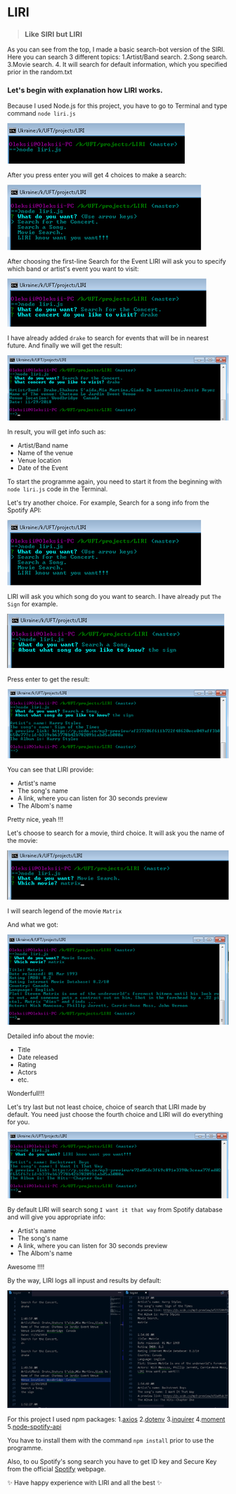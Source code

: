 # **LIRI**
> ### **Like SIRI but LIRI** ###

As you can see from the top, I made a basic search-bot version of the SIRI. 
Here you can search 3 different topics:
1.Artist/Band search.
2.Song search.
3.Movie search.
4. It will search for default information, which you specified prior in the random.txt

### Let's begin with explanation how LIRI works. ###

Because I used Node.js for this project, you have to go to Terminal and type command `node liri.js`

![start](https://github.com/Oleksii13/LIRI/blob/master/print_screen/start.png)

After you press enter you will get 4 choices to make a search:

![choice](https://github.com/Oleksii13/LIRI/blob/master/print_screen/choice.png)

After choosing the first-line Search for the Event LIRI will ask you to specify which band or artist's event you want to visit:

![concert](https://github.com/Oleksii13/LIRI/blob/master/print_screen/concert.png)

I have already added `drake` to search for events that will be in nearest future.
And finally we will get the result:

![a result of the concert](https://github.com/Oleksii13/LIRI/blob/master/print_screen/result_concert.png)

In result, you will get info such as:
* Artist/Band name
* Name of the venue
* Venue location 
* Date of the Event

To start the programme again, you need to start it from the beginning with `node liri.js` code in the Terminal.

Let's try another choice. For example, Search for a song info from the Spotify API:

![choice](https://github.com/Oleksii13/LIRI/blob/master/print_screen/choice.png)

LIRI will ask you which song do you want to search. I have already put `The Sign` for example.

![song](https://github.com/Oleksii13/LIRI/blob/master/print_screen/song.png)

Press enter to get the result:

![a result of song](https://github.com/Oleksii13/LIRI/blob/master/print_screen/result_song.png)

You can see that LIRI provide:
* Artist's name
* The song's name
* A link, where you can listen for 30 seconds preview
* The Albom's name

Pretty nice, yeah !!!

Let's choose to search for a movie, third choice.
It will ask you the name of the movie:

![movie name](https://github.com/Oleksii13/LIRI/blob/master/print_screen/movie.png)

I will search legend of the movie `Matrix`

And what we got:

![movie result](https://github.com/Oleksii13/LIRI/blob/master/print_screen/result_movie.png)

Detailed info about the movie:
* Title
* Date released
* Rating
* Actors
* etc.

Wonderfull!!!

Let's try last but not least choice, choice of search that LIRI made by default.
You need just choose the fourth choice and LIRI will do everything for you.

![LIRI choice](https://github.com/Oleksii13/LIRI/blob/master/print_screen/result_liri.png)

By default LIRI will search song `I want it that way` from Spotify database
and will give you appropriate info:
* Artist's name
* The song's name
* A link, where you can listen for 30 seconds preview
* The Albom's name

Awesome !!!!

By the way, LIRI logs all inpust and results by default:

![log](https://github.com/Oleksii13/LIRI/blob/master/print_screen/log.png)

For this project I used npm packages:
1.[axios](https://www.npmjs.com/package/axios)
2.[dotenv](https://www.npmjs.com/package/dotenv)
3.[inquirer](https://www.npmjs.com/package/inquirer/v/6.0.0) 
4.[moment](https://www.npmjs.com/package/moment)
5.[node-spotify-api](https://www.npmjs.com/package/node-spotify-api)

You have to install them with the command `npm install` prior to use the programme.

Also, to ou Spotify's song search you have to get ID key and Secure Key from the official [Spotify](https://developer.spotify.com/dashboard/login) webpage.

:sparkles: Have happy experience with LIRI and all the best :sparkles:











